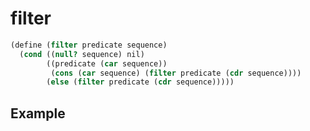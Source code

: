 # filter
```scheme
(define (filter predicate sequence)
  (cond ((null? sequence) nil)
        ((predicate (car sequence))
         (cons (car sequence) (filter predicate (cdr sequence))))
        (else (filter predicate (cdr sequence)))))
```

## Example
```scheme

```
